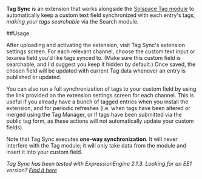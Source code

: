 **Tag Sync** is an extension that works alongside the [Solspace Tag module](http://www.solspace.com/software/detail/tag/) to automatically keep a custom text field synchronized with each entry's tags, *making your tags searchable* via the Search module.

##Usage

After uploading and activating the extension, visit Tag Sync's extension settings screen. For each relevant channel, choose the custom text input or texarea field you'd like tags synced to. (Make sure this custom field is searchable, and I'd suggest you keep it hidden by default.) Once saved, the chosen field will be updated with current Tag data whenever an entry is published or updated.

You can also run a full synchronization of tags to your custom field by using the link provided on the extension settings screen for each channel.  This is useful if you already have a bunch of tagged entries when you install the extension, and for periodic refreshes (i.e. when tags have been altered or merged using the Tag Manager, or if tags have been submitted via the public tag form, as these actions will not automatically update your custom fields).

Note that Tag Sync executes **one-way synchronization**. It will never interfere with the Tag module; it will only take data from the module and insert it into your custom field.

*Tag Sync has been tested with ExpressionEngine 2.1.3. Looking for an EE1 version?  [Find it here](https://github.com/amphibian/ext.tag_sync.ee_addon)*